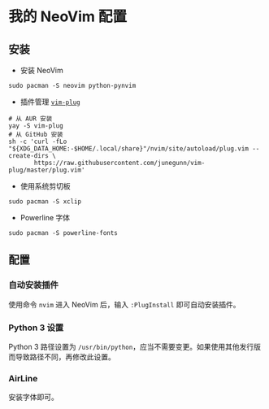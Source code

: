 # 我的 NeoVim 配置

## 安装

- 安装 NeoVim

```
sudo pacman -S neovim python-pynvim
```

- 插件管理 [`vim-plug`](https://github.com/junegunn/vim-plug)

```
# 从 AUR 安装
yay -S vim-plug
# 从 GitHub 安装
sh -c 'curl -fLo "${XDG_DATA_HOME:-$HOME/.local/share}"/nvim/site/autoload/plug.vim --create-dirs \
       https://raw.githubusercontent.com/junegunn/vim-plug/master/plug.vim'
```

- 使用系统剪切板

```
sudo pacman -S xclip
```

- Powerline 字体

```
sudo pacman -S powerline-fonts
```


## 配置

### 自动安装插件

使用命令 `nvim` 进入 NeoVim 后，输入 `:PlugInstall` 即可自动安装插件。

### Python 3 设置

Python 3 路径设置为 `/usr/bin/python`，应当不需要变更。如果使用其他发行版而导致路径不同，再修改此设置。

### AirLine

安装字体即可。
